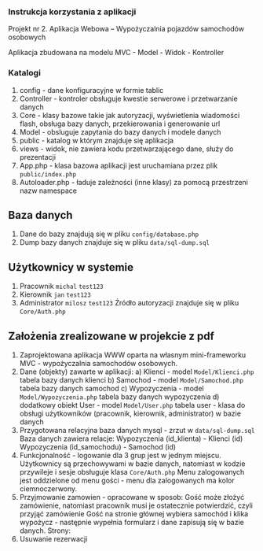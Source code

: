 ### Instrukcja korzystania z aplikacji 

Projekt nr 2. Aplikacja Webowa – Wypożyczalnia pojazdów samochodów osobowych

Aplikacja zbudowana na modelu MVC - Model - Widok - Kontroller

### Katalogi
1. config - dane konfiguracyjne w formie tablic
2. Controller - kontroler obsługuje kwestie serwerowe i przetwarzanie danych
3. Core - klasy bazowe takie jak autoryzacji, wyświetlenia wiadomości flash, obsługa bazy danych, przekierowania i generowanie url
4. Model - obsluguje zapytania do bazy danych i modele danych
5. public - katalog w którym znajduje się aplikacja
6. views - widok, nie zawiera kodu przetwarzającego dane, służy do prezentacji
7. App.php - klasa bazowa aplikacji jest uruchamiana przez plik `public/index.php`
8. Autoloader.php - ładuje zależności (inne klasy) za pomocą przestrzeni nazw namespace

## Baza danych
1. Dane do bazy znajdują się w pliku `config/database.php`
2. Dump bazy danych znajduje się w pliku `data/sql-dump.sql`

## Użytkownicy w systemie
1. Pracownik `michal` `test123`
2. Kierownik `jan` `test123`
3. Administrator `milosz` `test123`
Źródło autoryzacji znajduje się w pliku `Core/Auth.php`


## Założenia zrealizowane w projekcie z pdf
1. Zaprojektowana aplikacja WWW oparta na własnym mini-frameworku MVC - wypożyczalnia samochodów osobowych.
2. Dane (objekty) zawarte w aplikacji:
a) Klienci - model `Model/Klienci.php` tabela bazy danych klienci
b) Samochod - model `Model/Samochod.php` tabela bazy danych samochod
c) Wypozyczenia - model `Model/Wypozyczenia.php` tabela bazy danych wypozyczenia
d) dodatkowy obiekt User - model `Model/User.php` tabela user - klasa do obsługi użytkowników (pracownik, kierownik, administrator) w bazie danych
3. Przygotowana relacyjna baza danych mysql - zrzut w `data/sql-dump.sql`
Baza danych zawiera relacje:
Wypozyczenia (id_klienta) - Klienci (id)
Wypozyczenia (id_samochodu) - Samochod (id)
4. Funkcjonalność - logowanie dla 3 grup jest w jednym miejscu. Użytkownicy są przechowywami w bazie danych, natomiast w kodzie przywileje i sesje obsługuje klasa `Core/Auth.php`
Menu zalogowanych jest oddzielone od menu gości - menu dla zalogowanych ma kolor ciemnoczerwony.
5. Przyjmowanie zamowien - opracowane w sposob:
Gość może złożyć zamówienie, natomiast pracownik musi je ostatecznie potwierdzić, czyli przyjąć zamówienie
Gość na stronie głównej wybiera samochód i klika wypożycz - następnie wypełnia formularz i dane zapisują się w bazie danych.
Strony: 
6. Usuwanie rezerwacji